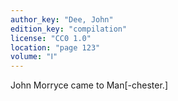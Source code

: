 ```yaml
---
author_key: "Dee, John"
edition_key: "compilation"
license: "CC0 1.0"
location: "page 123"
volume: "Ⅰ"
---
```

John Morryce came to Man[-chester.]
